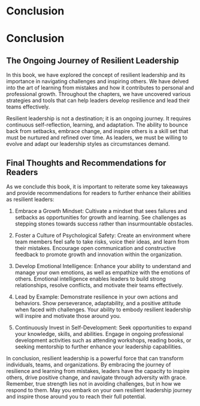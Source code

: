 # Conclusion

Conclusion
==========

The Ongoing Journey of Resilient Leadership
-------------------------------------------

In this book, we have explored the concept of resilient leadership and its importance in navigating challenges and inspiring others. We have delved into the art of learning from mistakes and how it contributes to personal and professional growth. Throughout the chapters, we have uncovered various strategies and tools that can help leaders develop resilience and lead their teams effectively.

Resilient leadership is not a destination; it is an ongoing journey. It requires continuous self-reflection, learning, and adaptation. The ability to bounce back from setbacks, embrace change, and inspire others is a skill set that must be nurtured and refined over time. As leaders, we must be willing to evolve and adapt our leadership styles as circumstances demand.

Final Thoughts and Recommendations for Readers
----------------------------------------------

As we conclude this book, it is important to reiterate some key takeaways and provide recommendations for readers to further enhance their abilities as resilient leaders:

1. Embrace a Growth Mindset: Cultivate a mindset that sees failures and setbacks as opportunities for growth and learning. See challenges as stepping stones towards success rather than insurmountable obstacles.

2. Foster a Culture of Psychological Safety: Create an environment where team members feel safe to take risks, voice their ideas, and learn from their mistakes. Encourage open communication and constructive feedback to promote growth and innovation within the organization.

3. Develop Emotional Intelligence: Enhance your ability to understand and manage your own emotions, as well as empathize with the emotions of others. Emotional intelligence enables leaders to build strong relationships, resolve conflicts, and motivate their teams effectively.

4. Lead by Example: Demonstrate resilience in your own actions and behaviors. Show perseverance, adaptability, and a positive attitude when faced with challenges. Your ability to embody resilient leadership will inspire and motivate those around you.

5. Continuously Invest in Self-Development: Seek opportunities to expand your knowledge, skills, and abilities. Engage in ongoing professional development activities such as attending workshops, reading books, or seeking mentorship to further enhance your leadership capabilities.

In conclusion, resilient leadership is a powerful force that can transform individuals, teams, and organizations. By embracing the journey of resilience and learning from mistakes, leaders have the capacity to inspire others, drive positive change, and navigate through adversity with grace. Remember, true strength lies not in avoiding challenges, but in how we respond to them. May you embark on your own resilient leadership journey and inspire those around you to reach their full potential.